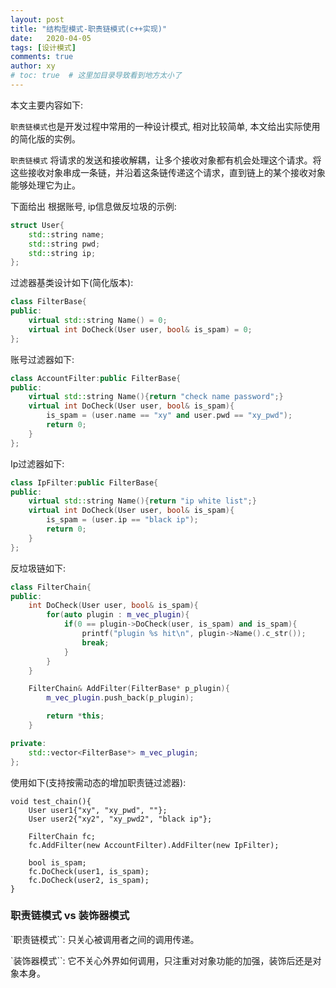 ```yaml
---
layout: post
title: "结构型模式-职责链模式(c++实现)"
date:   2020-04-05
tags: [设计模式]
comments: true
author: xy
# toc: true  # 这里加目录导致看到地方太小了
---
```


本文主要内容如下:

`职责链模式`也是开发过程中常用的一种设计模式, 相对比较简单, 本文给出实际使用的简化版的实例。

`职责链模式` 将请求的发送和接收解耦，让多个接收对象都有机会处理这个请求。将这些接收对象串成一条链，并沿着这条链传递这个请求，直到链上的某个接收对象能够处理它为止。

下面给出 根据账号, ip信息做反垃圾的示例:

```c++
struct User{
    std::string name;
    std::string pwd;
    std::string ip;
};
```

过滤器基类设计如下(简化版本):

```c++
class FilterBase{
public:
    virtual std::string Name() = 0;
    virtual int DoCheck(User user, bool& is_spam) = 0;
};
```

账号过滤器如下:

```c++
class AccountFilter:public FilterBase{
public:
    virtual std::string Name(){return "check name password";}
    virtual int DoCheck(User user, bool& is_spam){
        is_spam = (user.name == "xy" and user.pwd == "xy_pwd");
        return 0;
    }
};
```

Ip过滤器如下:

```c++
class IpFilter:public FilterBase{
public:
    virtual std::string Name(){return "ip white list";}
    virtual int DoCheck(User user, bool& is_spam){
        is_spam = (user.ip == "black ip");
        return 0;
    }
};
```

反垃圾链如下:

```c++
class FilterChain{
public:
    int DoCheck(User user, bool& is_spam){
        for(auto plugin : m_vec_plugin){
            if(0 == plugin->DoCheck(user, is_spam) and is_spam){
                printf("plugin %s hit\n", plugin->Name().c_str());
                break;
            }
        }
    }

    FilterChain& AddFilter(FilterBase* p_plugin){
        m_vec_plugin.push_back(p_plugin);

        return *this;
    }

private:
    std::vector<FilterBase*> m_vec_plugin;
};
```

使用如下(支持按需动态的增加职责链过滤器):

```
void test_chain(){
    User user1{"xy", "xy_pwd", ""};
    User user2{"xy2", "xy_pwd2", "black ip"};

    FilterChain fc;
    fc.AddFilter(new AccountFilter).AddFilter(new IpFilter);

    bool is_spam;
    fc.DoCheck(user1, is_spam);
    fc.DoCheck(user2, is_spam);
}
```

### 职责链模式 vs 装饰器模式

`职责链模式``: 只关心被调用者之间的调用传递。

`装饰器模式``: 它不关心外界如何调用，只注重对对象功能的加强，装饰后还是对象本身。
